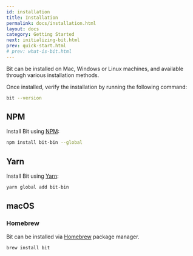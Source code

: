 ```yaml
---
id: installation
title: Installation
permalink: docs/installation.html
layout: docs
category: Getting Started
next: initializing-bit.html
prev: quick-start.html
# prev: what-is-bit.html
---
```


Bit can be installed on Mac, Windows or Linux machines, and available through various installation methods.

Once installed, verify the installation by running the following command:

```bash
bit --version
```

## NPM

Install Bit using [NPM](https://www.npmjs.com/package/bit-bin):

```bash
npm install bit-bin --global
```

## Yarn

Install Bit using [Yarn](https://yarnpkg.com/en/package/bit-bin):

```bash
yarn global add bit-bin
```

## macOS

### Homebrew

Bit can be installed via [Homebrew](https://brew.sh) package manager.

```bash
brew install bit
```
